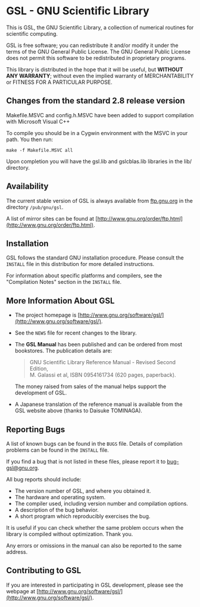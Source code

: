# GSL - GNU Scientific Library

This is GSL, the GNU Scientific Library, a collection of numerical routines for scientific computing.

GSL is free software; you can redistribute it and/or modify it under the terms of the GNU General Public License. The GNU General Public License does not permit this software to be redistributed in proprietary programs.

This library is distributed in the hope that it will be useful, but **WITHOUT ANY WARRANTY**; without even the implied warranty of MERCHANTABILITY or FITNESS FOR A PARTICULAR PURPOSE.

## Changes from the standard 2.8 release version

Makefile.MSVC and config.h.MSVC have been added to support compilation with Microsoft Visual C++

To compile you should be in a Cygwin environment with the MSVC in your path. You then run:
```
make -f Makefile.MSVC all
```
Upon completion you will have the gsl.lib and gslcblas.lib libraries in the lib/ directory.

## Availability

The current stable version of GSL is always available from [ftp.gnu.org](ftp://ftp.gnu.org) in the directory `/pub/gnu/gsl`.

A list of mirror sites can be found at [http://www.gnu.org/order/ftp.html](http://www.gnu.org/order/ftp.html).

## Installation

GSL follows the standard GNU installation procedure. Please consult the `INSTALL` file in this distribution for more detailed instructions.

For information about specific platforms and compilers, see the "Compilation Notes" section in the `INSTALL` file.

## More Information About GSL

- The project homepage is [http://www.gnu.org/software/gsl/](http://www.gnu.org/software/gsl/).
- See the `NEWS` file for recent changes to the library.
- The **GSL Manual** has been published and can be ordered from most bookstores. The publication details are:
  
  > GNU Scientific Library Reference Manual - Revised Second Edition,  
  > M. Galassi et al, ISBN 0954161734 (620 pages, paperback).

  The money raised from sales of the manual helps support the development of GSL.
- A Japanese translation of the reference manual is available from the GSL website above (thanks to Daisuke TOMINAGA).

## Reporting Bugs

A list of known bugs can be found in the `BUGS` file. Details of compilation problems can be found in the `INSTALL` file.

If you find a bug that is not listed in these files, please report it to [bug-gsl@gnu.org](mailto:bug-gsl@gnu.org).

All bug reports should include:

- The version number of GSL, and where you obtained it.
- The hardware and operating system.
- The compiler used, including version number and compilation options.
- A description of the bug behavior.
- A short program which reproducibly exercises the bug.

It is useful if you can check whether the same problem occurs when the library is compiled without optimization. Thank you.

Any errors or omissions in the manual can also be reported to the same address.

## Contributing to GSL

If you are interested in participating in GSL development, please see the webpage at [http://www.gnu.org/software/gsl/](http://www.gnu.org/software/gsl/).
